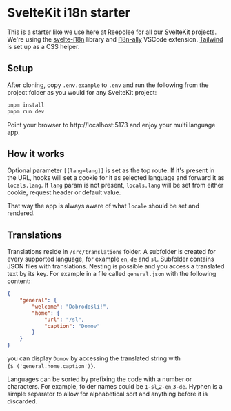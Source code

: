 # SvelteKit i18n starter

This is a starter like we use here at Reepolee for all our SvelteKit projects. We're using the [svelte-i18n](https://github.com/kaisermann/svelte-i18n) library and [i18n-ally](https://github.com/lokalise/i18n-ally) VSCode extension. [Tailwind](https://tailwindcss.com/) is set up as a CSS helper.

## Setup

After cloning, copy `.env.example` to `.env` and run the following from the project folder as you would for any SvelteKit project:

```bash
pnpm install
pnpm run dev
```

Point your browser to http://localhost:5173 and enjoy your multi language app.

## How it works

Optional parameter `[[lang=lang]]` is set as the top route. If it's present in the URL, hooks will set a cookie for it as selected language and forward it as `locals.lang`. If `lang` param is not present, `locals.lang` will be set from either cookie, request header or default value.

That way the app is always aware of what `locale` should be set and rendered.


## Translations

Translations reside in `/src/translations` folder. A subfolder is created for every supported language, for example `en`, `de` and `sl`. Subfolder contains JSON files with translations. Nesting is possible and you access a translated text by its key. For example in a file called `general.json` with the following content:

```json
{
    "general": {
        "welcome": "Dobrodošli!",
        "home": {
            "url": "/sl",
            "caption": "Domov"
        }
    }
}
```

you can display `Domov` by accessing the translated string with `{$_('general.home.caption')}`.

Languages can be sorted by prefixing the code with a number or characters. For example, folder names could be `1-sl`,`2-en`,`3-de`. Hyphen is a simple separator to allow for alphabetical sort and anything before it is discarded.


